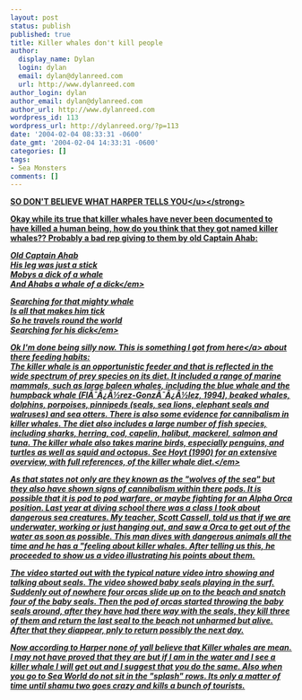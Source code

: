 ```yaml
---
layout: post
status: publish
published: true
title: Killer whales don't kill people
author:
  display_name: Dylan
  login: dylan
  email: dylan@dylanreed.com
  url: http://www.dylanreed.com
author_login: dylan
author_email: dylan@dylanreed.com
author_url: http://www.dylanreed.com
wordpress_id: 113
wordpress_url: http://dylanreed.org/?p=113
date: '2004-02-04 08:33:31 -0600'
date_gmt: '2004-02-04 14:33:31 -0600'
categories: []
tags:
- Sea Monsters
comments: []
---
```

<p><strong><u>SO DON'T BELIEVE WHAT HARPER TELLS YOU<&#47;u><&#47;strong></p>
<p>Okay while its true that killer whales have never been documented to have killed a human being, how do you think that they got named killer whales?? Probably a bad rep giving to them by old Captain Ahab:</p>
<p><em>         Old Captain Ahab<br />
His leg was just a stick<br />
Mobys a dick of a whale<br />
And Ahabs a whale of a dick<&#47;em></p>
<p><em>         Searching for that mighty whale<br />
Is all that makes him tick<br />
So he travels round the world<br />
Searching for his dick<&#47;em></p>
<p>Ok I'm done being silly now. This is something I got from <a href="http:&#47;&#47;ourworld.compuserve.com&#47;homepages&#47;jaap&#47;orcinus.htm" target="_blank">here<&#47;a> about there feeding habits:<br />
<em>   The killer whale is an opportunistic feeder and that is reflected in the wide spectrum of prey species on its diet. It included a range of marine mammals, such as large baleen whales, including the blue whale and the humpback whale (Fl&Atilde;&macr;&Acirc;&iquest;&Acirc;&frac12;rez-Gonz&Atilde;&macr;&Acirc;&iquest;&Acirc;&frac12;lez, 1994), beaked whales, dolphins, porpoises, pinnipeds (seals, sea lions, elephant seals and walruses) and sea otters. There is also some evidence for cannibalism in killer whales. The diet also includes a large number of fish species, including sharks, herring, cod, capelin, halibut, mackerel, salmon and tuna. The killer whale also takes marine birds, especially penguins, and turtles as well as squid and octopus. See Hoyt (1990) for an extensive overview, with full references, of the killer whale diet.<&#47;em></p>
<p>As that states not only are they known as the "wolves of the sea" but they also have shown signs of cannibalism within there pods. It is possible that it is pod to pod warfare, or maybe fighting for an Alpha Orca position. Last year at  diving school there was a class I took about dangerous sea creatures. My teacher, Scott Cassell, told us that if we are underwater, working or just hanging out, and saw a Orca to get out of the water as soon as possible. This man dives with dangerous animals all the time and he has a "feeling about killer whales. After telling us this, he proceeded to show us a video illustrating his points about them.</p>
<p>The video started out with the typical nature video intro showing and talking about seals. The video showed baby seals playing in the surf. Suddenly out of nowhere four orcas slide up on to the beach and snatch four of the baby seals. Then the pod of orcas started throwing the baby seals around, after they have had there way with the seals, they kill three of them and return the last seal to the beach not unharmed but alive. After that they diappear, pnly to return possibly the next day.</p>
<p>Now according to Harper none of yall believe that Killer whales are mean. I may not have proved that they are but if I am in the water and I see a killer whale I will get out and I suggest that you do the same. Also when you go to Sea World do not sit in the "splash" rows. Its only a matter of time until shamu two goes crazy and kills a bunch of tourists.</p>
